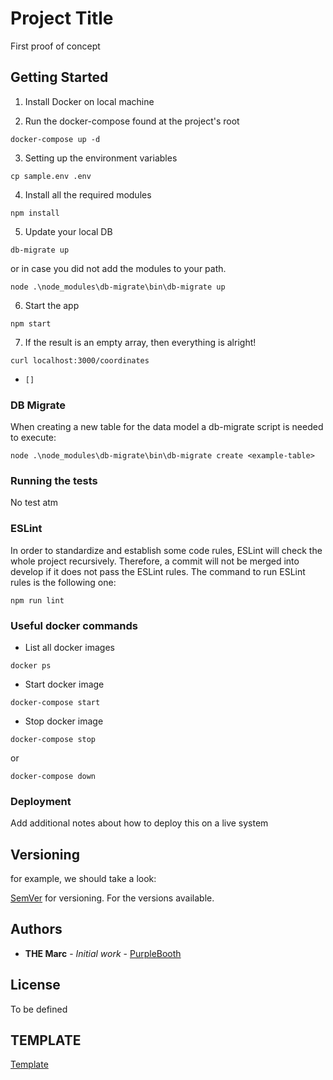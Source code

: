 # Project Title
First proof of concept

## Getting Started
1. Install Docker on local machine

2. Run the docker-compose found at the project's root
```
docker-compose up -d
```

3. Setting up the environment variables
```
cp sample.env .env
```

4.  Install all the required modules
```
npm install
```

5. Update your local DB
```
db-migrate up
```
or in case you did not add the modules to your path.
```
node .\node_modules\db-migrate\bin\db-migrate up
```

6. Start the app
```
npm start
```
7. If the result is an empty array, then everything is alright!
```
curl localhost:3000/coordinates
```
* ```[]```

### DB Migrate
When creating a new table for the data model a db-migrate script is needed to execute:
```
node .\node_modules\db-migrate\bin\db-migrate create <example-table>
```

### Running the tests
No test atm

### ESLint
In order to standardize and establish some code rules, ESLint will check the whole project recursively. 
Therefore, a commit will not be merged into develop if it does not pass the ESLint rules. The command to run ESLint
rules is the following one:
```
npm run lint
```

### Useful docker commands
* List all docker images
```
docker ps
```
* Start docker image
```
docker-compose start
```
* Stop docker image
```
docker-compose stop
```
or
```
docker-compose down
```

### Deployment
Add additional notes about how to deploy this on a live system

## Versioning
for example, we should take a look:

 [SemVer](http://semver.org/) for versioning. For the versions available.

## Authors
* **THE Marc** - *Initial work* - [PurpleBooth](https://github.com/PurpleBooth)

## License
To be defined

## TEMPLATE
[Template](https://gist.github.com/PurpleBooth/109311bb0361f32d87a2#file-readme-template-md)
